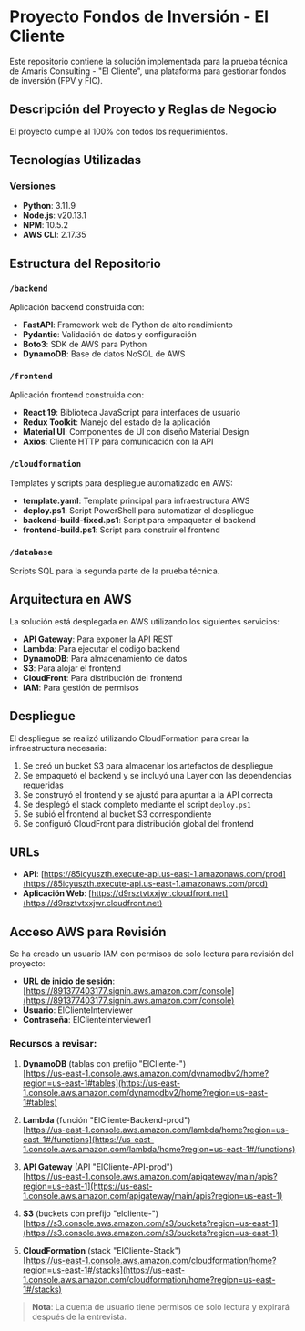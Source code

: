 # Proyecto Fondos de Inversión - El Cliente

Este repositorio contiene la solución implementada para la prueba técnica de Amaris Consulting - "El Cliente", una plataforma para gestionar fondos de inversión (FPV y FIC).

## Descripción del Proyecto y Reglas de Negocio

El proyecto cumple al 100% con todos los requerimientos.

## Tecnologías Utilizadas

### Versiones
- **Python**: 3.11.9
- **Node.js**: v20.13.1
- **NPM**: 10.5.2
- **AWS CLI**: 2.17.35

## Estructura del Repositorio

### `/backend`
Aplicación backend construida con:
- **FastAPI**: Framework web de Python de alto rendimiento
- **Pydantic**: Validación de datos y configuración
- **Boto3**: SDK de AWS para Python
- **DynamoDB**: Base de datos NoSQL de AWS

### `/frontend`
Aplicación frontend construida con:
- **React 19**: Biblioteca JavaScript para interfaces de usuario
- **Redux Toolkit**: Manejo del estado de la aplicación
- **Material UI**: Componentes de UI con diseño Material Design
- **Axios**: Cliente HTTP para comunicación con la API

### `/cloudformation`
Templates y scripts para despliegue automatizado en AWS:
- **template.yaml**: Template principal para infraestructura AWS
- **deploy.ps1**: Script PowerShell para automatizar el despliegue
- **backend-build-fixed.ps1**: Script para empaquetar el backend
- **frontend-build.ps1**: Script para construir el frontend

### `/database`
Scripts SQL para la segunda parte de la prueba técnica.

## Arquitectura en AWS

La solución está desplegada en AWS utilizando los siguientes servicios:
- **API Gateway**: Para exponer la API REST
- **Lambda**: Para ejecutar el código backend
- **DynamoDB**: Para almacenamiento de datos
- **S3**: Para alojar el frontend
- **CloudFront**: Para distribución del frontend
- **IAM**: Para gestión de permisos

## Despliegue

El despliegue se realizó utilizando CloudFormation para crear la infraestructura necesaria:

1. Se creó un bucket S3 para almacenar los artefactos de despliegue
2. Se empaquetó el backend y se incluyó una Layer con las dependencias requeridas
3. Se construyó el frontend y se ajustó para apuntar a la API correcta
4. Se desplegó el stack completo mediante el script `deploy.ps1`
5. Se subió el frontend al bucket S3 correspondiente
6. Se configuró CloudFront para distribución global del frontend

## URLs

- **API**: [https://85icyuszth.execute-api.us-east-1.amazonaws.com/prod](https://85icyuszth.execute-api.us-east-1.amazonaws.com/prod)
- **Aplicación Web**: [https://d9rsztvtxxjwr.cloudfront.net](https://d9rsztvtxxjwr.cloudfront.net)

## Acceso AWS para Revisión

Se ha creado un usuario IAM con permisos de solo lectura para revisión del proyecto:

- **URL de inicio de sesión**: [https://891377403177.signin.aws.amazon.com/console](https://891377403177.signin.aws.amazon.com/console)
- **Usuario**: ElClienteInterviewer
- **Contraseña**: ElClienteInterviewer1

### Recursos a revisar:

1. **DynamoDB** (tablas con prefijo "ElCliente-")  
   [https://us-east-1.console.aws.amazon.com/dynamodbv2/home?region=us-east-1#tables](https://us-east-1.console.aws.amazon.com/dynamodbv2/home?region=us-east-1#tables)

2. **Lambda** (función "ElCliente-Backend-prod")  
   [https://us-east-1.console.aws.amazon.com/lambda/home?region=us-east-1#/functions](https://us-east-1.console.aws.amazon.com/lambda/home?region=us-east-1#/functions)

3. **API Gateway** (API "ElCliente-API-prod")  
   [https://us-east-1.console.aws.amazon.com/apigateway/main/apis?region=us-east-1](https://us-east-1.console.aws.amazon.com/apigateway/main/apis?region=us-east-1)

4. **S3** (buckets con prefijo "elcliente-")  
   [https://s3.console.aws.amazon.com/s3/buckets?region=us-east-1](https://s3.console.aws.amazon.com/s3/buckets?region=us-east-1)

5. **CloudFormation** (stack "ElCliente-Stack")  
   [https://us-east-1.console.aws.amazon.com/cloudformation/home?region=us-east-1#/stacks](https://us-east-1.console.aws.amazon.com/cloudformation/home?region=us-east-1#/stacks)

> **Nota**: La cuenta de usuario tiene permisos de solo lectura y expirará después de la entrevista.
